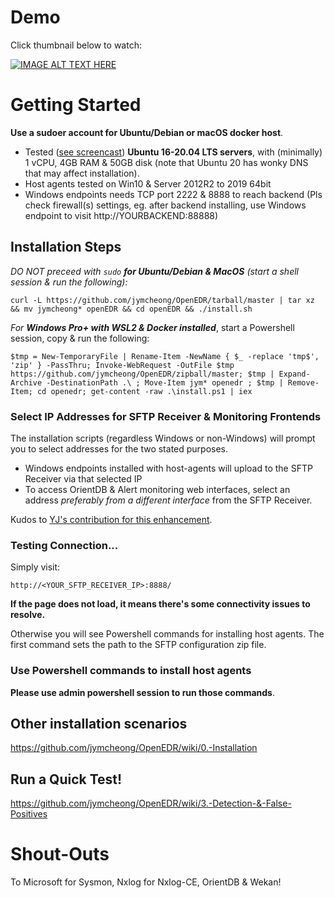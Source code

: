 # Demo
Click thumbnail below to watch:

[![IMAGE ALT TEXT HERE](https://img.youtube.com/vi/5YeH1RwzqXU/0.jpg)](https://www.youtube.com/watch?v=5YeH1RwzqXU)

# Getting Started
**Use a sudoer account for Ubuntu/Debian or macOS docker host**. 

* Tested ([see screencast](https://asciinema.org/a/AqZUQgakqMAErdWqoDc9b3dyS)) **Ubuntu 16-20.04 LTS servers**, with (minimally) 1 vCPU, 4GB RAM & 50GB disk (note that Ubuntu 20 has wonky DNS that may affect installation).
* Host agents tested on Win10 & Server 2012R2 to 2019 64bit
* Windows endpoints needs TCP port 2222 & 8888 to reach backend (Pls check firewall(s) settings, eg. after backend installing, use Windows endpoint to visit http://YOURBACKEND:88888)

## Installation Steps
*DO NOT preceed with `sudo` **for Ubuntu/Debian & MacOS** (start a shell session & run the following):*

`curl -L https://github.com/jymcheong/OpenEDR/tarball/master | tar xz && mv jymcheong* openEDR && cd openEDR && ./install.sh`

*For **Windows Pro+ with WSL2 & Docker installed***, start a Powershell session, copy & run the following:

`$tmp = New-TemporaryFile | Rename-Item -NewName { $_ -replace 'tmp$', 'zip' } -PassThru; Invoke-WebRequest -OutFile $tmp https://github.com/jymcheong/OpenEDR/zipball/master; $tmp | Expand-Archive -DestinationPath .\ ; Move-Item jym* openedr ; $tmp | Remove-Item; cd openedr; get-content -raw .\install.ps1 | iex` 

### Select IP Addresses for SFTP Receiver & Monitoring Frontends

The installation scripts (regardless Windows or non-Windows) will prompt you to select addresses for the two stated purposes. 

- Windows endpoints installed with host-agents will upload to the SFTP Receiver via that selected IP
- To access OrientDB & Alert monitoring web interfaces, select an address *preferably from a different interface* from the SFTP Receiver.

Kudos to [YJ's contribution for this enhancement](https://www.notion.so/jymcheong/Prompt-IP-address-selection-during-backend-installation-b1d21b69cc3c4e3aad98802f0a71ba1d).

### Testing Connection... 

Simply visit:

```
http://<YOUR_SFTP_RECEIVER_IP>:8888/
```

**If the page does not load, it means there's some connectivity issues to resolve.** 

Otherwise you will see Powershell commands for installing host agents. The first command sets the path to the SFTP configuration zip file.

### Use Powershell commands to install host agents

**Please use admin powershell session to run those commands**.

## Other installation scenarios

https://github.com/jymcheong/OpenEDR/wiki/0.-Installation

## Run a Quick Test!
https://github.com/jymcheong/OpenEDR/wiki/3.-Detection-&-False-Positives

# Shout-Outs

To Microsoft for Sysmon, Nxlog for Nxlog-CE, OrientDB & Wekan!

# 
